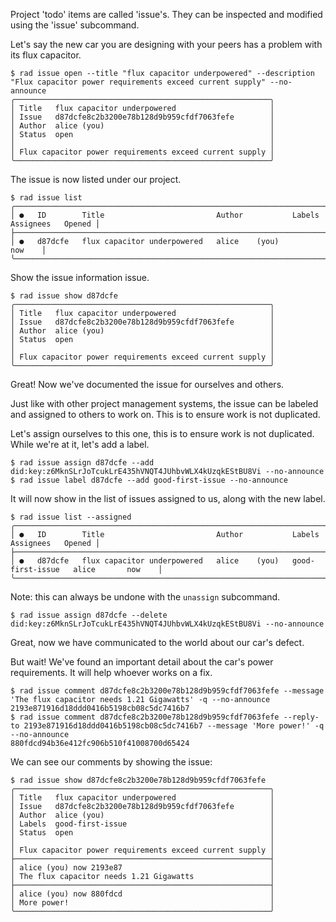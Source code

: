 Project 'todo' items are called 'issue's.  They can be inspected and modified
using the 'issue' subcommand.

Let's say the new car you are designing with your peers has a problem with its flux capacitor.

```
$ rad issue open --title "flux capacitor underpowered" --description "Flux capacitor power requirements exceed current supply" --no-announce
╭─────────────────────────────────────────────────────────╮
│ Title   flux capacitor underpowered                     │
│ Issue   d87dcfe8c2b3200e78b128d9b959cfdf7063fefe        │
│ Author  alice (you)                                     │
│ Status  open                                            │
│                                                         │
│ Flux capacitor power requirements exceed current supply │
╰─────────────────────────────────────────────────────────╯
```

The issue is now listed under our project.

```
$ rad issue list
╭──────────────────────────────────────────────────────────────────────────────────────────╮
│ ●   ID        Title                         Author           Labels   Assignees   Opened │
├──────────────────────────────────────────────────────────────────────────────────────────┤
│ ●   d87dcfe   flux capacitor underpowered   alice    (you)                        now    │
╰──────────────────────────────────────────────────────────────────────────────────────────╯
```

Show the issue information issue.

```
$ rad issue show d87dcfe
╭─────────────────────────────────────────────────────────╮
│ Title   flux capacitor underpowered                     │
│ Issue   d87dcfe8c2b3200e78b128d9b959cfdf7063fefe        │
│ Author  alice (you)                                     │
│ Status  open                                            │
│                                                         │
│ Flux capacitor power requirements exceed current supply │
╰─────────────────────────────────────────────────────────╯
```


Great! Now we've documented the issue for ourselves and others.

Just like with other project management systems, the issue can be
labeled and assigned to others to work on. This is to ensure work is
not duplicated.

Let's assign ourselves to this one, this is to ensure work is not
duplicated. While we're at it, let's add a label.

```
$ rad issue assign d87dcfe --add did:key:z6MknSLrJoTcukLrE435hVNQT4JUhbvWLX4kUzqkEStBU8Vi --no-announce
$ rad issue label d87dcfe --add good-first-issue --no-announce
```

It will now show in the list of issues assigned to us, along with the new label.

```
$ rad issue list --assigned
╭────────────────────────────────────────────────────────────────────────────────────────────────────╮
│ ●   ID        Title                         Author           Labels             Assignees   Opened │
├────────────────────────────────────────────────────────────────────────────────────────────────────┤
│ ●   d87dcfe   flux capacitor underpowered   alice    (you)   good-first-issue   alice       now    │
╰────────────────────────────────────────────────────────────────────────────────────────────────────╯
```

Note: this can always be undone with the `unassign` subcommand.

```
$ rad issue assign d87dcfe --delete did:key:z6MknSLrJoTcukLrE435hVNQT4JUhbvWLX4kUzqkEStBU8Vi --no-announce
```

Great, now we have communicated to the world about our car's defect.

But wait! We've found an important detail about the car's power requirements.
It will help whoever works on a fix.

```
$ rad issue comment d87dcfe8c2b3200e78b128d9b959cfdf7063fefe --message 'The flux capacitor needs 1.21 Gigawatts' -q --no-announce
2193e871916d18ddd0416b5198cb08c5dc7416b7
$ rad issue comment d87dcfe8c2b3200e78b128d9b959cfdf7063fefe --reply-to 2193e871916d18ddd0416b5198cb08c5dc7416b7 --message 'More power!' -q --no-announce
880fdcd94b36e412fc906b510f41008700d65424
```

We can see our comments by showing the issue:

```
$ rad issue show d87dcfe8c2b3200e78b128d9b959cfdf7063fefe
╭─────────────────────────────────────────────────────────╮
│ Title   flux capacitor underpowered                     │
│ Issue   d87dcfe8c2b3200e78b128d9b959cfdf7063fefe        │
│ Author  alice (you)                                     │
│ Labels  good-first-issue                                │
│ Status  open                                            │
│                                                         │
│ Flux capacitor power requirements exceed current supply │
├─────────────────────────────────────────────────────────┤
│ alice (you) now 2193e87                                 │
│ The flux capacitor needs 1.21 Gigawatts                 │
├─────────────────────────────────────────────────────────┤
│ alice (you) now 880fdcd                                 │
│ More power!                                             │
╰─────────────────────────────────────────────────────────╯
```
